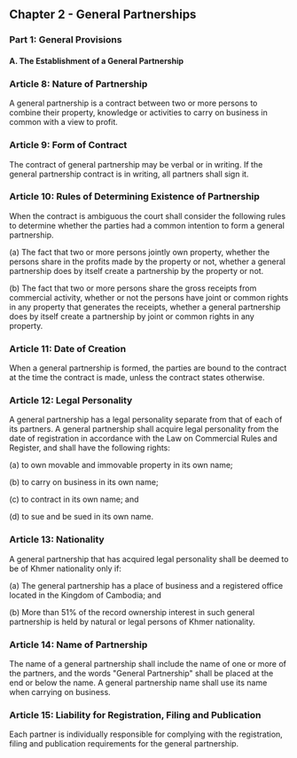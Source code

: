 ## Chapter 2 - General Partnerships

### Part 1: General Provisions

#### A. The Establishment of a General Partnership

### Article 8: Nature of Partnership

A general partnership is a contract between two or more persons to combine their property, knowledge or activities to carry on business in common with a view to profit.

### Article 9: Form of Contract

The contract of general partnership may be verbal or in writing. If the general partnership contract is in writing, all partners shall sign it.

### Article 10: Rules of Determining Existence of Partnership

When the contract is ambiguous the court shall consider the following rules to determine whether the parties had a common intention to form a general partnership.

(a) The fact that two or more persons jointly own property, whether the persons share in the profits made by the property or not, whether a general partnership does by itself create a partnership by the property or not.

(b) The fact that two or more persons share the gross receipts from commercial activity, whether or not the persons have joint or common rights in any property that generates the receipts, whether a general partnership does by itself create a partnership by joint or common rights in any property.

### Article 11: Date of Creation

When a general partnership is formed, the parties are bound to the contract at the time the contract is made, unless the contract states otherwise.

### Article 12: Legal Personality

A general partnership has a legal personality separate from that of each of its partners. A general partnership shall acquire legal personality from the date of registration in accordance with the Law on Commercial Rules and Register, and shall have the following rights:

(a) to own movable and immovable property in its own name;

(b) to carry on business in its own name;

(c) to contract in its own name; and

(d) to sue and be sued in its own name.

### Article 13: Nationality

A general partnership that has acquired legal personality shall be deemed to be of Khmer nationality only if:

(a) The general partnership has a place of business and a registered office located in the Kingdom of Cambodia; and

(b) More than 51% of the record ownership interest in such general partnership is held by natural or legal persons of Khmer nationality.

### Article 14: Name of Partnership

The name of a general partnership shall include the name of one or more of the partners, and the words "General Partnership" shall be placed at the end or below the name. A general partnership name shall use its name when carrying on business.

### Article 15: Liability for Registration, Filing and Publication

Each partner is individually responsible for complying with the registration, filing and publication requirements for the general partnership.